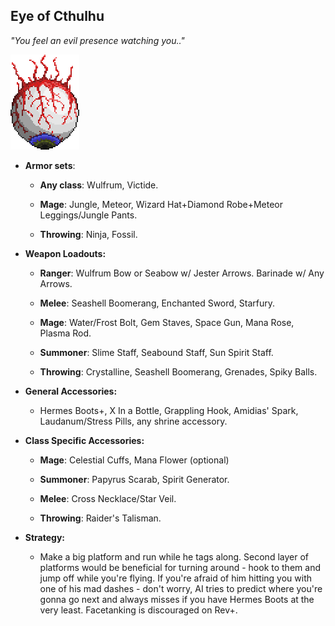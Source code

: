 ## Eye of Cthulhu

*"You feel an evil presence watching you.."*

![image alt text](../public/BMbpD6rCZ1qoniF20u7H2A_img_6.png)

* **Armor sets**:

    * **Any class**: Wulfrum, Victide.

    * **Mage**: Jungle, Meteor, Wizard Hat+Diamond Robe+Meteor Leggings/Jungle Pants.

    * **Throwing**: Ninja, Fossil.

* **Weapon Loadouts:**

    * **Ranger**: Wulfrum Bow or Seabow w/ Jester Arrows. Barinade w/ Any Arrows.

    * **Melee**: Seashell Boomerang, Enchanted Sword, Starfury.

    * **Mage**: Water/Frost Bolt, Gem Staves, Space Gun, Mana Rose, Plasma Rod.

    * **Summoner**: Slime Staff, Seabound Staff, Sun Spirit Staff.

    * **Throwing**: Crystalline, Seashell Boomerang, Grenades, Spiky Balls.

* **General Accessories:**

    * Hermes Boots+, X In a Bottle, Grappling Hook, Amidias' Spark, Laudanum/Stress Pills, any shrine accessory.

* **Class Specific Accessories:**

    * **Mage**: Celestial Cuffs, Mana Flower (optional)

    * **Summoner**: Papyrus Scarab, Spirit Generator.

    * **Melee**: Cross Necklace/Star Veil.

    * **Throwing**: Raider's Talisman.

* **Strategy:**

    * Make a big platform and run while he tags along. Second layer of platforms would be beneficial for turning around - hook to them and jump off while you're flying. If you're afraid of him hitting you with one of his mad dashes - don't worry, AI tries to predict where you're gonna go next and always misses if you have Hermes Boots at the very least. Facetanking is discouraged on Rev+.

